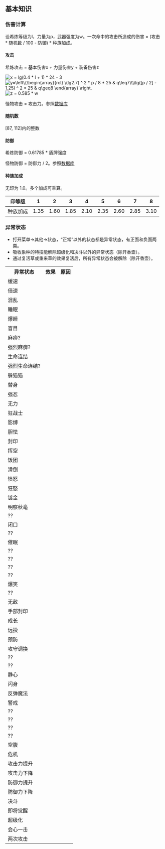 ## 基本知识

### 伤害计算

设希炼等级为l，力量为p，武器强度为w。一次命中的攻击所造成的伤害 = (攻击 * 随机数 / 100 - 防御) * 种族加成。

#### 攻击

希炼攻击 = 基本伤害x + 力量伤害y + 装备伤害z

<img src="https://latex.codecogs.com/svg.image?x&space;=&space;lg(0.4&space;*&space;l&space;&plus;&space;1)&space;*&space;24&space;-&space;3" title="x = lg(0.4 * l + 1) * 24 - 3" />

<img src="https://latex.codecogs.com/svg.image?y=\left\{\begin{array}{rcl}&space;\(lg2.7)&space;^&space;2&space;*&space;p&space;/&space;8&space;*&space;25&space;&&space;q\leq7\\\\lg([p&space;/&space;2]&space;-&space;1.25)&space;^&space;2&space;*&space;25&space;&&space;q\geq8&space;\end{array}&space;\right." title="y=\left\{\begin{array}{rcl} \(lg2.7) ^ 2 * p / 8 * 25 & q\leq7\\\\lg([p / 2] - 1.25) ^ 2 * 25 & q\geq8 \end{array} \right." />

<img src="https://latex.codecogs.com/svg.image?z&space;=&space;0.585&space;*&space;w" title="z = 0.585 * w" />

怪物攻击 = 攻击力。参照[数据库](/#)

#### 随机数

[87, 112]内的整数

#### 防御

希炼防御 = 0.61785 * 盾牌强度

怪物防御 = 防御力 / 2。参照[数据库](/#)

#### 种族加成

无印为 1.0。多个加成可乘算。

| 印等级 | 1 | 2 | 3 | 4 | 5 | 6 | 7 | 8 |
| - | - | - | - | - | - | - | - | - |
| 种族加成 | 1.35 | 1.60 | 1.85 | 2.10 | 2.35 | 2.60 | 2.85 | 3.10 |

### 异常状态

- 打开菜单→其他→状态，“正常”以外的状态都是异常状态，有正面和负面两类。
- 吸收象种的特技能解除超级化和决斗以外的异常状态（除开香壶）。
- 通过复活草或重来草的效果复活后，所有异常状态会被解除（除开香壶）。

<table>
  <tr>
    <th>异常状态</th>
    <th>效果</th>
    <th>原因</th>
  </tr>
  <tr>
    <td>缓速</td>
    <td></td>
    <td></td>
  </tr>
  <tr>
    <td>倍速</td>
    <td></td>
    <td></td>
  </tr>
  <tr>
    <td>混乱</td>
    <td></td>
    <td></td>
  </tr>
  <tr>
    <td>睡眠</td>
    <td></td>
    <td></td>
  </tr>
  <tr>
    <td>爆睡</td>
    <td></td>
    <td></td>
  </tr>
  <tr>
    <td>盲目</td>
    <td></td>
    <td></td>
  </tr>
  <tr>
    <td>麻痹?</td>
    <td></td>
    <td></td>
  </tr>
  <tr>
    <td>强烈麻痹?</td>
    <td></td>
    <td></td>
  </tr>
  <tr>
    <td>生命连结</td>
    <td></td>
    <td></td>
  </tr>
  <tr>
    <td>强烈生命连结?</td>
    <td></td>
    <td></td>
  </tr>
  <tr>
    <td>躲猫猫</td>
    <td></td>
    <td></td>
  </tr>
  <tr>
    <td>替身</td>
    <td></td>
    <td></td>
  </tr>
  <tr>
    <td>强忍</td>
    <td></td>
    <td></td>
  </tr>
  <tr>
    <td>无力</td>
    <td></td>
    <td></td>
  </tr>
  <tr>
    <td>狂战士</td>
    <td></td>
    <td></td>
  </tr>
  <tr>
    <td>影缚</td>
    <td></td>
    <td></td>
  </tr>
  <tr>
    <td>胆怯</td>
    <td></td>
    <td></td>
  </tr>
  <tr>
    <td>封印</td>
    <td></td>
    <td></td>
  </tr>
  <tr>
    <td>挥空</td>
    <td></td>
    <td></td>
  </tr>
  <tr>
    <td>饭团</td>
    <td></td>
    <td></td>
  </tr>
  <tr>
    <td>滑倒</td>
    <td></td>
    <td></td>
  </tr>
  <tr>
    <td>愤怒</td>
    <td></td>
    <td></td>
  </tr>
  <tr>
    <td>狂怒</td>
    <td></td>
    <td></td>
  </tr>
  <tr>
    <td>镀金</td>
    <td></td>
    <td></td>
  </tr>
  <tr>
    <td>明察秋毫</td>
    <td></td>
    <td></td>
  </tr>
  <tr>
    <td>??</td>
    <td></td>
    <td></td>
  </tr>
  <tr>
    <td>闭口</td>
    <td></td>
    <td></td>
  </tr>
  <tr>
    <td>??</td>
    <td></td>
    <td></td>
  </tr>
  <tr>
    <td>催眠</td>
    <td></td>
    <td></td>
  </tr>
  <tr>
    <td>??</td>
    <td></td>
    <td></td>
  </tr>
  <tr>
    <td>??</td>
    <td></td>
    <td></td>
  </tr>
  <tr>
    <td>??</td>
    <td></td>
    <td></td>
  </tr>
  <tr>
    <td>??</td>
    <td></td>
    <td></td>
  </tr>
  <tr>
    <td>爆笑</td>
    <td></td>
    <td></td>
  </tr>
  <tr>
    <td>??</td>
    <td></td>
    <td></td>
  </tr>
  <tr>
    <td>无敌</td>
    <td></td>
    <td></td>
  </tr>
  <tr>
    <td>手部封印</td>
    <td></td>
    <td></td>
  </tr>
  <tr>
    <td>成长</td>
    <td></td>
    <td></td>
  </tr>
  <tr>
    <td>远投</td>
    <td></td>
    <td></td>
  </tr>
  <tr>
    <td>预防</td>
    <td></td>
    <td></td>
  </tr>
  <tr>
    <td>攻守调换</td>
    <td></td>
    <td></td>
  </tr>
  <tr>
    <td>??</td>
    <td></td>
    <td></td>
  </tr>
  <tr>
    <td>??</td>
    <td></td>
    <td></td>
  </tr>
  <tr>
    <td>静心</td>
    <td></td>
    <td></td>
  </tr>
  <tr>
    <td>闪身</td>
    <td></td>
    <td></td>
  </tr>
  <tr>
    <td>反弹魔法</td>
    <td></td>
    <td></td>
  </tr>
  <tr>
    <td>警戒</td>
    <td></td>
    <td></td>
  </tr>
  <tr>
    <td>??</td>
    <td></td>
    <td></td>
  </tr>
  <tr>
    <td>??</td>
    <td></td>
    <td></td>
  </tr>
  <tr>
    <td>??</td>
    <td></td>
    <td></td>
  </tr>
  <tr>
    <td>??</td>
    <td></td>
    <td></td>
  </tr>
  <tr>
    <td>空腹</td>
    <td></td>
    <td></td>
  </tr>
  <tr>
    <td>危机</td>
    <td></td>
    <td></td>
  </tr>
  <tr>
    <td>攻击力提升</td>
    <td></td>
    <td></td>
  </tr>
  <tr>
    <td>攻击力下降</td>
    <td></td>
    <td></td>
  </tr>
  <tr>
    <td>防御力提升</td>
    <td></td>
    <td></td>
  </tr>
  <tr> 
    <td>防御力下降</td>
    <td></td>
    <td></td>
  </tr>
  <tr>
    <td>决斗</td>
    <td></td>
    <td></td>
  </tr>
  <tr>
    <td>即将觉醒</td>
    <td></td>
    <td></td>
  </tr>
  <tr>
    <td>超级化</td>
    <td></td>
    <td></td>
  </tr>
  <tr>
    <td>会心一击</td>
    <td></td>
    <td></td>
  </tr>
  <tr>
    <td>两次攻击</td>
    <td></td>
    <td></td>
  </tr>
</table>
